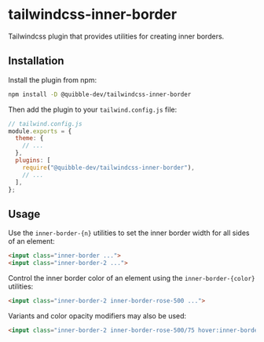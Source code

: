 # tailwindcss-inner-border
Tailwindcss plugin that provides utilities for creating inner borders.

## Installation

Install the plugin from npm:

```sh
npm install -D @quibble-dev/tailwindcss-inner-border
```

Then add the plugin to your `tailwind.config.js` file:

```js
// tailwind.config.js
module.exports = {
  theme: {
    // ...
  },
  plugins: [
    require("@quibble-dev/tailwindcss-inner-border"),
    // ...
  ],
};
```

## Usage

Use the `inner-border-{n}` utilities to set the inner border width for all sides of an element:

```html
<input class="inner-border ...">
<input class="inner-border-2 ...">
```

Control the inner border color of an element using the `inner-border-{color}` utilities:

```html
<input class="inner-border-2 inner-border-rose-500 ...">
```

Variants and color opacity modifiers may also be used:

```html
<input class="inner-border-2 inner-border-rose-500/75 hover:inner-border-rose-500 ...">
```
